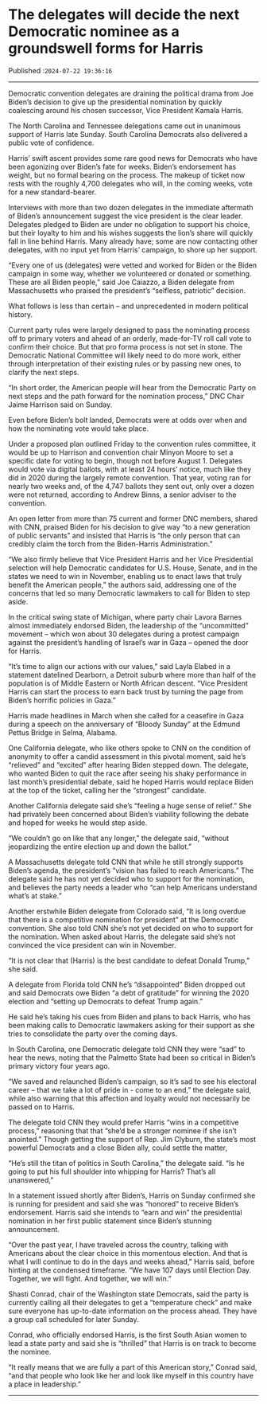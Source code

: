 # The delegates will decide the next Democratic nominee as a groundswell forms for Harris

Published :`2024-07-22 19:36:16`

---

Democratic convention delegates are draining the political drama from Joe Biden’s decision to give up the presidential nomination by quickly coalescing around his chosen successor, Vice President Kamala Harris.

The North Carolina and Tennessee delegations came out in unanimous support of Harris late Sunday. South Carolina Democrats also delivered a public vote of confidence.

Harris’ swift ascent provides some rare good news for Democrats who have been agonizing over Biden’s fate for weeks. Biden’s endorsement has weight, but no formal bearing on the process. The makeup of ticket now rests with the roughly 4,700 delegates who will, in the coming weeks, vote for a new standard-bearer.

Interviews with more than two dozen delegates in the immediate aftermath of Biden’s announcement suggest the vice president is the clear leader. Delegates pledged to Biden are under no obligation to support his choice, but their loyalty to him and his wishes suggests the lion’s share will quickly fall in line behind Harris. Many already have; some are now contacting other delegates, with no input yet from Harris’ campaign, to shore up her support.

“Every one of us (delegates) were vetted and worked for Biden or the Biden campaign in some way, whether we volunteered or donated or something. These are all Biden people,” said Joe Caiazzo, a Biden delegate from Massachusetts who praised the president’s “selfless, patriotic” decision.

What follows is less than certain – and unprecedented in modern political history.

Current party rules were largely designed to pass the nominating process off to primary voters and ahead of an orderly, made-for-TV roll call vote to confirm their choice. But that pro forma process is not set in stone. The Democratic National Committee will likely need to do more work, either through interpretation of their existing rules or by passing new ones, to clarify the next steps.

“In short order, the American people will hear from the Democratic Party on next steps and the path forward for the nomination process,” DNC Chair Jaime Harrison said on Sunday.

Even before Biden’s bolt landed, Democrats were at odds over when and how the nominating vote would take place.

Under a proposed plan outlined Friday to the convention rules committee, it would be up to Harrison and convention chair Minyon Moore to set a specific date for voting to begin, though not before August 1. Delegates would vote via digital ballots, with at least 24 hours’ notice, much like they did in 2020 during the largely remote convention. That year, voting ran for nearly two weeks and, of the 4,747 ballots they sent out, only over a dozen were not returned, according to Andrew Binns, a senior adviser to the convention.

An open letter from more than 75 current and former DNC members, shared with CNN, praised Biden for his decision to give way “to a new generation of public servants” and insisted that Harris is “the only person that can credibly claim the torch from the Biden-Harris Administration.”

“We also firmly believe that Vice President Harris and her Vice Presidential selection will help Democratic candidates for U.S. House, Senate, and in the states we need to win in November, enabling us to enact laws that truly benefit the American people,” the authors said, addressing one of the concerns that led so many Democratic lawmakers to call for Biden to step aside.

In the critical swing state of Michigan, where party chair Lavora Barnes almost immediately endorsed Biden, the leadership of the “uncommitted” movement – which won about 30 delegates during a protest campaign against the president’s handling of Israel’s war in Gaza – opened the door for Harris.

“It’s time to align our actions with our values,” said Layla Elabed in a statement datelined Dearborn, a Detroit suburb where more than half of the population is of Middle Eastern or North African descent. “Vice President Harris can start the process to earn back trust by turning the page from Biden’s horrific policies in Gaza.”

Harris made headlines in March when she called for a ceasefire in Gaza during a speech on the anniversary of “Bloody Sunday” at the Edmund Pettus Bridge in Selma, Alabama.

One California delegate, who like others spoke to CNN on the condition of anonymity to offer a candid assessment in this pivotal moment, said he’s “relieved” and “excited” after hearing Biden stepped down. The delegate, who wanted Biden to quit the race after seeing his shaky performance in last month’s presidential debate, said he hoped Harris would replace Biden at the top of the ticket, calling her the “strongest” candidate.

Another California delegate said she’s “feeling a huge sense of relief.” She had privately been concerned about Biden’s viability following the debate and hoped for weeks he would step aside.

“We couldn’t go on like that any longer,” the delegate said, “without jeopardizing the entire election up and down the ballot.”

A Massachusetts delegate told CNN that while he still strongly supports Biden’s agenda, the president’s “vision has failed to reach Americans.” The delegate said he has not yet decided who to support for the nomination, and believes the party needs a leader who “can help Americans understand what’s at stake.”

Another erstwhile Biden delegate from Colorado said, “It is long overdue that there is a competitive nomination for president” at the Democratic convention. She also told CNN she’s not yet decided on who to support for the nomination. When asked about Harris, the delegate said she’s not convinced the vice president can win in November.

“It is not clear that (Harris) is the best candidate to defeat Donald Trump,” she said.

A delegate from Florida told CNN he’s “disappointed” Biden dropped out and said Democrats owe Biden “a debt of gratitude” for winning the 2020 election and “setting up Democrats to defeat Trump again.”

He said he’s taking his cues from Biden and plans to back Harris, who has been making calls to Democratic lawmakers asking for their support as she tries to consolidate the party over the coming days.

In South Carolina, one Democratic delegate told CNN they were “sad” to hear the news, noting that the Palmetto State had been so critical in Biden’s primary victory four years ago.

“We saved and relaunched Biden’s campaign, so it’s sad to see his electoral career – that we take a lot of pride in - come to an end,” the delegate said, while also warning that this affection and loyalty would not necessarily be passed on to Harris.

The delegate told CNN they would prefer Harris “wins in a competitive process,” reasoning that that “she’d be a stronger nominee if she isn’t anointed.” Though getting the support of Rep. Jim Clyburn, the state’s most powerful Democrats and a close Biden ally, could settle the matter,

“He’s still the titan of politics in South Carolina,” the delegate said. “Is he going to put his full shoulder into whipping for Harris? That’s all unanswered,”

In a statement issued shortly after Biden’s, Harris on Sunday confirmed she is running for president and said she was “honored” to receive Biden’s endorsement. Harris said she intends to “earn and win” the presidential nomination in her first public statement since Biden’s stunning announcement.

“Over the past year, I have traveled across the country, talking with Americans about the clear choice in this momentous election. And that is what I will continue to do in the days and weeks ahead,” Harris said, before hinting at the condensed timeframe. “We have 107 days until Election Day. Together, we will fight. And together, we will win.”

Shasti Conrad, chair of the Washington state Democrats, said the party is currently calling all their delegates to get a “temperature check” and make sure everyone has up-to-date information on the process ahead. They have a group call scheduled for later Sunday.

Conrad, who officially endorsed Harris, is the first South Asian women to lead a state party and said she is “thrilled” that Harris is on track to become the nominee.

“It really means that we are fully a part of this American story,” Conrad said, “and that people who look like her and look like myself in this country have a place in leadership.”

---

